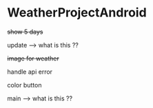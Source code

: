 # WeatherProjectAndroid

~~show 5 days~~


update --> what is this ?? 

~~image for weather~~


handle api error


color button


main  --> what is this ?? 
